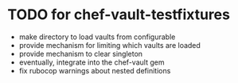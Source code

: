 # TODO for chef-vault-testfixtures

* make directory to load vaults from configurable
* provide mechanism for limiting which vaults are loaded
* provide mechanism to clear singleton
* eventually, integrate into the chef-vault gem
* fix rubocop warnings about nested definitions

